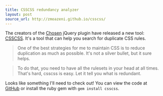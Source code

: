 ```yaml
---
title: CSSCSS redundancy analyzer
layout: post
source_url: http://zmoazeni.github.io/csscss/
---
```

The creators of the [Chosen][chosen] jQuery plugin have released a new tool: [CSSCSS][csscss]. It's a tool that can help you search for duplicate CSS rules.

> One of the best strategies for me to maintain CSS is to reduce duplication as much as possible. It's not a silver bullet, but it sure helps.

> To do that, you need to have all the rulesets in your head at all times. That's hard, csscss is easy. Let it tell you what is redundant.

Looks like something I'll need to check out! You can view the code at [GitHub][csscss_github] or install the ruby gem with `gem install csscss`.

[chosen]: http://harvesthq.github.io/chosen/
[csscss]: http://zmoazeni.github.io/csscss/
[csscss_github]: https://github.com/zmoazeni/csscss